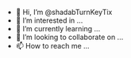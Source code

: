 - 👋 Hi, I’m @shadabTurnKeyTix
- 👀 I’m interested in ...
- 🌱 I’m currently learning ...
- 💞️ I’m looking to collaborate on ...
- 📫 How to reach me ...

<!---
shadabTurnKeyTix/shadabTurnKeyTix is a ✨ special ✨ repository because its `README.md` (this file) appears on your GitHub profile.
You can click the Preview link to take a look at your changes.
--->
